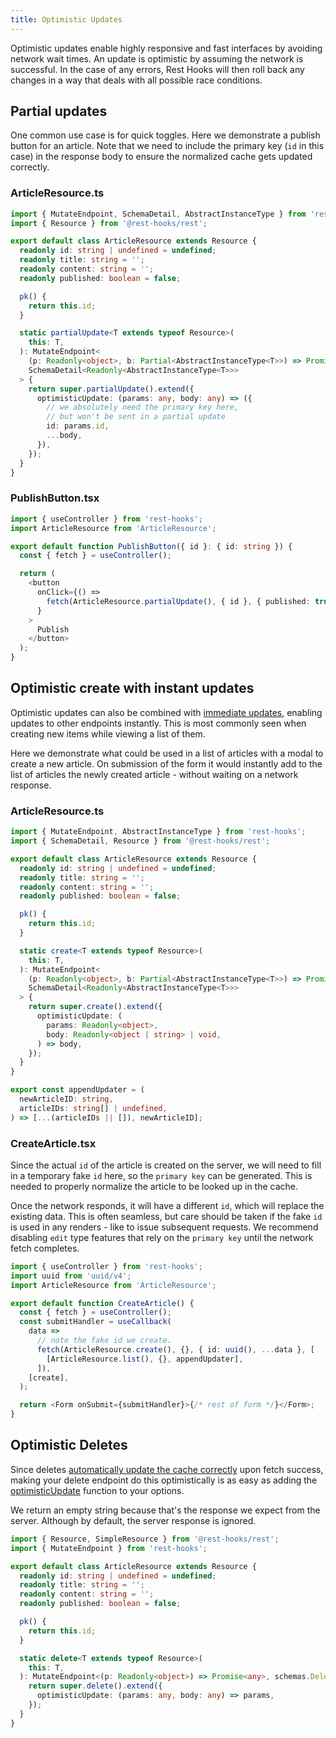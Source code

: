 ```yaml
---
title: Optimistic Updates
---
```


Optimistic updates enable highly responsive and fast interfaces by avoiding network wait times.
An update is optimistic by assuming the network is successful. In the case of any errors, Rest
Hooks will then roll back any changes in a way that deals with all possible race conditions.

## Partial updates

One common use case is for quick toggles. Here we demonstrate a publish button for an
article. Note that we need to include the primary key (`id` in this case) in the response
body to ensure the normalized cache gets updated correctly.

### ArticleResource.ts

```typescript
import { MutateEndpoint, SchemaDetail, AbstractInstanceType } from 'rest-hooks';
import { Resource } from '@rest-hooks/rest';

export default class ArticleResource extends Resource {
  readonly id: string | undefined = undefined;
  readonly title: string = '';
  readonly content: string = '';
  readonly published: boolean = false;

  pk() {
    return this.id;
  }

  static partialUpdate<T extends typeof Resource>(
    this: T,
  ): MutateEndpoint<
    (p: Readonly<object>, b: Partial<AbstractInstanceType<T>>) => Promise<any>,
    SchemaDetail<Readonly<AbstractInstanceType<T>>>
  > {
    return super.partialUpdate().extend({
      optimisticUpdate: (params: any, body: any) => ({
        // we absolutely need the primary key here,
        // but won't be sent in a partial update
        id: params.id,
        ...body,
      }),
    });
  }
}
```

### PublishButton.tsx

```typescript
import { useController } from 'rest-hooks';
import ArticleResource from 'ArticleResource';

export default function PublishButton({ id }: { id: string }) {
  const { fetch } = useController();

  return (
    <button
      onClick={() =>
        fetch(ArticleResource.partialUpdate(), { id }, { published: true })
      }
    >
      Publish
    </button>
  );
}
```

## Optimistic create with instant updates

Optimistic updates can also be combined with [immediate updates](./immediate-updates), enabling updates to
other endpoints instantly. This is most commonly seen when creating new items
while viewing a list of them.

Here we demonstrate what could be used in a list of articles with a modal
to create a new article. On submission of the form it would instantly
add to the list of articles the newly created article - without waiting on a network response.

### ArticleResource.ts

```typescript
import { MutateEndpoint, AbstractInstanceType } from 'rest-hooks';
import { SchemaDetail, Resource } from '@rest-hooks/rest';

export default class ArticleResource extends Resource {
  readonly id: string | undefined = undefined;
  readonly title: string = '';
  readonly content: string = '';
  readonly published: boolean = false;

  pk() {
    return this.id;
  }

  static create<T extends typeof Resource>(
    this: T,
  ): MutateEndpoint<
    (p: Readonly<object>, b: Partial<AbstractInstanceType<T>>) => Promise<any>,
    SchemaDetail<Readonly<AbstractInstanceType<T>>>
  > {
    return super.create().extend({
      optimisticUpdate: (
        params: Readonly<object>,
        body: Readonly<object | string> | void,
      ) => body,
    });
  }
}

export const appendUpdater = (
  newArticleID: string,
  articleIDs: string[] | undefined,
) => [...(articleIDs || []), newArticleID];
```

### CreateArticle.tsx

Since the actual `id` of the article is created on the server, we will need to fill
in a temporary fake `id` here, so the `primary key` can be generated. This is needed
to properly normalize the article to be looked up in the cache.

Once the network responds, it will have a different `id`, which will replace the existing
data. This is often seamless, but care should be taken if the fake `id` is used in any
renders - like to issue subsequent requests. We recommend disabling `edit` type features
that rely on the `primary key` until the network fetch completes.

```typescript
import { useController } from 'rest-hooks';
import uuid from 'uuid/v4';
import ArticleResource from 'ArticleResource';

export default function CreateArticle() {
  const { fetch } = useController();
  const submitHandler = useCallback(
    data =>
      // note the fake id we create.
      fetch(ArticleResource.create(), {}, { id: uuid(), ...data }, [
        [ArticleResource.list(), {}, appendUpdater],
      ]),
    [create],
  );

  return <Form onSubmit={submitHandler}>{/* rest of form */}</Form>;
}
```

## Optimistic Deletes

Since deletes [automatically update the cache correctly](./immediate-updates#delete) upon fetch success,
making your delete endpoint do this optimistically is as easy as adding the [optimisticUpdate](../api/Endpoint#optimisticupdate)
function to your options.

We return an empty string because that's the response we expect from the server. Although by
default, the server response is ignored.

```ts
import { Resource, SimpleResource } from '@rest-hooks/rest';
import { MutateEndpoint } from 'rest-hooks';

export default class ArticleResource extends Resource {
  readonly id: string | undefined = undefined;
  readonly title: string = '';
  readonly content: string = '';
  readonly published: boolean = false;

  pk() {
    return this.id;
  }

  static delete<T extends typeof Resource>(
    this: T,
  ): MutateEndpoint<(p: Readonly<object>) => Promise<any>, schemas.Delete<T>> {
    return super.delete().extend({
      optimisticUpdate: (params: any, body: any) => params,
    });
  }
}
```
